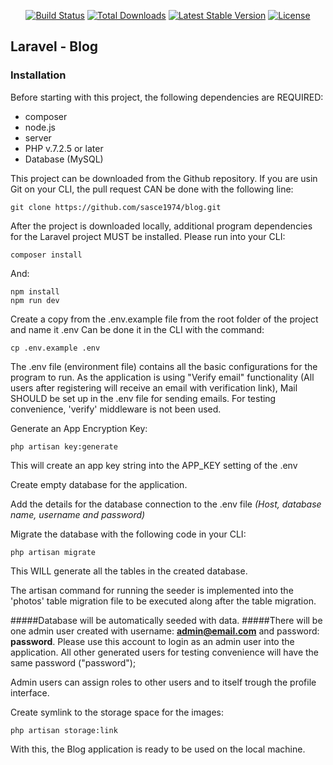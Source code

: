 
<p align="center">
<a href="https://travis-ci.org/laravel/framework"><img src="https://travis-ci.org/laravel/framework.svg" alt="Build Status"></a>
<a href="https://packagist.org/packages/laravel/framework"><img src="https://poser.pugx.org/laravel/framework/d/total.svg" alt="Total Downloads"></a>
<a href="https://packagist.org/packages/laravel/framework"><img src="https://poser.pugx.org/laravel/framework/v/stable.svg" alt="Latest Stable Version"></a>
<a href="https://packagist.org/packages/laravel/framework"><img src="https://poser.pugx.org/laravel/framework/license.svg" alt="License"></a>
</p>

##  Laravel - Blog

<h3>Installation</h2>

Before starting with this project, the following dependencies are REQUIRED:
<ul>
    <li>composer</li>
    <li>node.js</li>
    <li>server</li>
    <li>PHP v.7.2.5 or later</li>
    <li>Database (MySQL)</li>
</ul>
This project can be downloaded from the Github repository. If you are usin Git on your CLI, the pull request CAN be done with the following line:

	git clone https://github.com/sasce1974/blog.git

After the project is downloaded locally, additional program dependencies for the Laravel project MUST be installed. Please run into your CLI:

	composer install

And:

	npm install 
	npm run dev

Create a copy from the .env.example file from the root folder of the project and name it .env
Can be done it in the CLI with the command:

	cp .env.example .env

The .env file (environment file) contains all the basic configurations for the program to run. 
As the application is using "Verify email" functionality (All users after registering will receive 
an email with verification link), Mail SHOULD be set up in the .env file for sending emails. For testing 
convenience, 'verify' middleware is not been used.

Generate an App Encryption Key:

	php artisan key:generate

This will create an app key string into the APP_KEY setting of the .env

Create empty database for the application.

Add the details for the database connection to the .env file <i>(Host, database name, username and password)</i>

Migrate the database with the following code in your CLI:

	php artisan migrate

This WILL generate all the tables in the created database.

The artisan command for running the seeder is implemented into
the 'photos' table migration file to be executed along after the 
table migration.

#####Database will be automatically seeded with data.
#####There will be one admin user created 
with username: <b>admin@email.com</b> and password: 
<b>password</b>. 
Please use this account to login as an admin user
into the application. All other generated users for
testing convenience will have the same password 
("password"); 


Admin users can assign roles to other users and to itself trough the profile interface.

Create symlink to the storage space for the images:
    
    php artisan storage:link

With this, the Blog application is ready to be used on the local machine.
